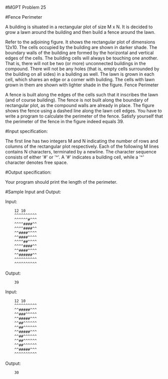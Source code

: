 #MGPT Problem 25

#Fence Perimeter

A building is situated in a rectangular plot of size M x N. It is decided to grow a lawn around the building and then build a fence around the lawn.

Refer to the adjoining figure. It shows the rectangular plot of dimensions 12x10. The cells occupied by the building are shown in darker shade. The boundary walls of the building are formed by the horizontal and vertical edges of the cells. The building cells will always be touching one another. That is, there will not be two (or more) unconnected buildings in the compound. There will not be any holes (that is, empty cells surrounded by the building on all sides) in a building as well. The lawn is grown in each cell, which shares an edge or a corner with building. The cells with lawn grown in them are shown with lighter shade in the figure.
Fence Perimeter

A fence is built along the edges of the cells such that it inscribes the lawn (and of course building). The fence is not built along the boundary of rectangular plot, as the compound walls are already in place. The figure shows the fence using a dashed line along the lawn cell edges. You have to write a program to calculate the perimeter of the fence. Satisfy yourself that the perimeter of the fence in the figure indeed equals 39.

#Input specification:

The first line has two integers M and N indicating the number of rows and columns of the rectangular plot respectively.
Each of the following M lines contains N characters, terminated by a newline. The character sequence consists of either '#' or '^'. A '#' indicates a building cell, while a '^' character denotes free space.

#Output specification:

Your program should print the length of the perimeter.


#Sample Input and Output:


Input:

		12 10
		^^^^^^^^^^
		^^^^^^#^^^
		^^^^####^^
		^^^^####^^
		^^####^^^^
		^^####^^^^
		^^^^##^^^^
		^^^^####^^
		^^####^^^^
		^^######^^
		^^^^^^^^^^
		^^^^^^^^^^

Output:

		39


Input:

		12 10
		^^^^^^^^^^
		^^#####^^^
		^^###^^^^^
		^^#####^^^
		^^##^^^^^^
		^^##^^^^^^
		^^#####^^^
		^^##^^^^^^
		^^##^^^^^^
		^^##^^^^^^
		^^#####^^^
		^^^^^^^^^^

Output:

		30